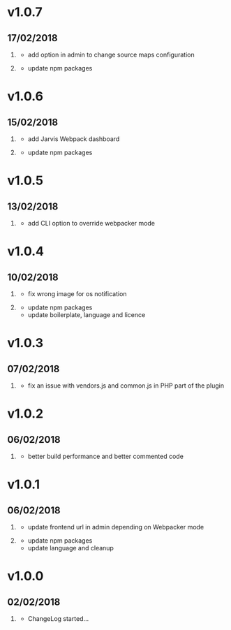 # v1.0.7
##  17/02/2018

1. [](#new)
    * add option in admin to change source maps configuration

1. [](#improved)
    * update npm packages

# v1.0.6
##  15/02/2018

1. [](#new)
    * add Jarvis Webpack dashboard

1. [](#improved)
    * update npm packages

# v1.0.5
##  13/02/2018

1. [](#improved)
    * add CLI option to override webpacker mode

# v1.0.4
##  10/02/2018

1. [](#fix)
    * fix wrong image for os notification

1. [](#improved)
    * update npm packages
    * update boilerplate, language and licence

# v1.0.3
##  07/02/2018

1. [](#fix)
    * fix an issue with vendors.js and common.js in PHP part of the plugin

# v1.0.2
##  06/02/2018

1. [](#improved)
    * better build performance and better commented code

# v1.0.1
##  06/02/2018

1. [](#new)
    * update frontend url in admin depending on Webpacker mode

1. [](#improved)
    * update npm packages
    * update language and cleanup

# v1.0.0
##  02/02/2018

1. [](#new)
    * ChangeLog started...

